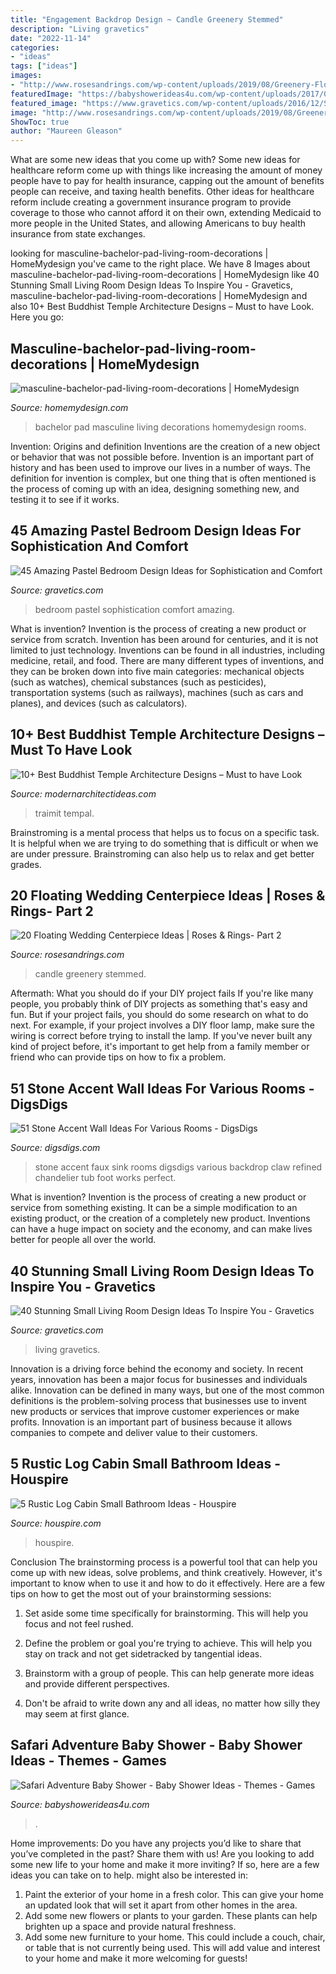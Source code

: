 ```yaml
---
title: "Engagement Backdrop Design ~ Candle Greenery Stemmed"
description: "Living gravetics"
date: "2022-11-14"
categories:
- "ideas"
tags: ["ideas"]
images:
- "http://www.rosesandrings.com/wp-content/uploads/2019/08/Greenery-Floating-Candle-Centerpieces.jpg"
featuredImage: "https://babyshowerideas4u.com/wp-content/uploads/2017/04/Safari-Adventure-Baby-Shower-VIP-Lounge.jpg"
featured_image: "https://www.gravetics.com/wp-content/uploads/2016/12/Southwestern-Living-Room.jpg"
image: "http://www.rosesandrings.com/wp-content/uploads/2019/08/Greenery-Floating-Candle-Centerpieces.jpg"
ShowToc: true
author: "Maureen Gleason"
---
```



What are some new ideas that you come up with?
Some new ideas for healthcare reform come up with things like increasing the amount of money people have to pay for health insurance, capping out the amount of benefits people can receive, and taxing health benefits. Other ideas for healthcare reform include creating a government insurance program to provide coverage to those who cannot afford it on their own, extending Medicaid to more people in the United States, and allowing Americans to buy health insurance from state exchanges.

	

		
looking for masculine-bachelor-pad-living-room-decorations | HomeMydesign you've came to the right place. We have 8 Images about masculine-bachelor-pad-living-room-decorations | HomeMydesign like 40 Stunning Small Living Room Design Ideas To Inspire You - Gravetics, masculine-bachelor-pad-living-room-decorations | HomeMydesign and also 10+ Best Buddhist Temple Architecture Designs – Must to have Look. Here you go:
		
    
## Masculine-bachelor-pad-living-room-decorations | HomeMydesign

<img loading=lazy src="https://homemydesign.com/wp-content/uploads/2015/12/masculine-bachelor-pad-living-room-decorations.jpg" onerror="this.onerror=null;this.src='https://tse3.mm.bing.net/th?id=OIP.72NZDMi3pnhwCGvlAM0N8AHaE7&amp;pid=15.1';" alt="masculine-bachelor-pad-living-room-decorations | HomeMydesign">

_Source: homemydesign.com_

>bachelor pad masculine living decorations homemydesign rooms. 

	

Invention: Origins and definition
Inventions are the creation of a new object or behavior that was not possible before. Invention is an important part of history and has been used to improve our lives in a number of ways. The definition for invention is complex, but one thing that is often mentioned is the process of coming up with an idea, designing something new, and testing it to see if it works.

    
## 45 Amazing Pastel Bedroom Design Ideas For Sophistication And Comfort

<img loading=lazy src="https://www.gravetics.com/wp-content/uploads/2017/09/Pastel-Blue-Bedroom-Design-Ideas-2018.jpg" onerror="this.onerror=null;this.src='https://tse2.mm.bing.net/th?id=OIP.X7ZxzRRiQm9xdyW1wPBbdAHaKd&amp;pid=15.1';" alt="45 Amazing Pastel Bedroom Design Ideas for Sophistication and Comfort">

_Source: gravetics.com_

>bedroom pastel sophistication comfort amazing. 

	

What is invention?
Invention is the process of creating a new product or service from scratch. Invention has been around for centuries, and it is not limited to just technology. Inventions can be found in all industries, including medicine, retail, and food. There are many different types of inventions, and they can be broken down into five main categories: mechanical objects (such as watches), chemical substances (such as pesticides), transportation systems (such as railways), machines (such as cars and planes), and devices (such as calculators).

    
## 10+ Best Buddhist Temple Architecture Designs – Must To Have Look

<img loading=lazy src="https://modernarchitectideas.com/wp-content/uploads/2020/07/tempal-1.jpg" onerror="this.onerror=null;this.src='https://tse3.mm.bing.net/th?id=OIP.Su9Y6890k_ISkH2xRo0PmAHaE7&amp;pid=15.1';" alt="10+ Best Buddhist Temple Architecture Designs – Must to have Look">

_Source: modernarchitectideas.com_

>traimit tempal. 

	

Brainstroming is a mental process that helps us to focus on a specific task. It is helpful when we are trying to do something that is difficult or when we are under pressure. Brainstroming can also help us to relax and get better grades.

    
## 20 Floating Wedding Centerpiece Ideas | Roses &amp; Rings- Part 2

<img loading=lazy src="http://www.rosesandrings.com/wp-content/uploads/2019/08/Greenery-Floating-Candle-Centerpieces.jpg" onerror="this.onerror=null;this.src='https://tse4.mm.bing.net/th?id=OIP.3fSx90YOFAQCALhVENxxVgHaLH&amp;pid=15.1';" alt="20 Floating Wedding Centerpiece Ideas | Roses &amp; Rings- Part 2">

_Source: rosesandrings.com_

>candle greenery stemmed. 

	

Aftermath: What you should do if your DIY project fails
If you're like many people, you probably think of DIY projects as something that's easy and fun. But if your project fails, you should do some research on what to do next. For example, if your project involves a DIY floor lamp, make sure the wiring is correct before trying to install the lamp. If you've never built any kind of project before, it's important to get help from a family member or friend who can provide tips on how to fix a problem.

    
## 51 Stone Accent Wall Ideas For Various Rooms - DigsDigs

<img loading=lazy src="https://www.digsdigs.com/photos/2016/08/05-grey-stone-echoes-with-the-sink-and-adds-luxury.jpg" onerror="this.onerror=null;this.src='https://tse1.mm.bing.net/th?id=OIP.S6d74W3Dl8TRPLdktm0tUQHaLI&amp;pid=15.1';" alt="51 Stone Accent Wall Ideas For Various Rooms - DigsDigs">

_Source: digsdigs.com_

>stone accent faux sink rooms digsdigs various backdrop claw refined chandelier tub foot works perfect. 

	

What is invention?
Invention is the process of creating a new product or service from something existing. It can be a simple modification to an existing product, or the creation of a completely new product. Inventions can have a huge impact on society and the economy, and can make lives better for people all over the world.

    
## 40 Stunning Small Living Room Design Ideas To Inspire You - Gravetics

<img loading=lazy src="https://www.gravetics.com/wp-content/uploads/2016/12/Southwestern-Living-Room.jpg" onerror="this.onerror=null;this.src='https://tse2.mm.bing.net/th?id=OIP.PUusrhfbbOGSR5ozORY1lgHaK4&amp;pid=15.1';" alt="40 Stunning Small Living Room Design Ideas To Inspire You - Gravetics">

_Source: gravetics.com_

>living gravetics. 

	

Innovation is a driving force behind the economy and society. In recent years, innovation has been a major focus for businesses and individuals alike. Innovation can be defined in many ways, but one of the most common definitions is the problem-solving process that businesses use to invent new products or services that improve customer experiences or make profits. Innovation is an important part of business because it allows companies to compete and deliver value to their customers.

    
## 5 Rustic Log Cabin Small Bathroom Ideas - Houspire

<img loading=lazy src="https://houspire.com/wp-content/uploads/2021/06/log-cabin-small-bathroom-ideas-1.jfif" onerror="this.onerror=null;this.src='https://tse2.mm.bing.net/th?id=OIP.6_lh9ez7RH-01BKeJTE65gHaK4&amp;pid=15.1';" alt="5 Rustic Log Cabin Small Bathroom Ideas - Houspire">

_Source: houspire.com_

>houspire. 

	

Conclusion
The brainstorming process is a powerful tool that can help you come up with new ideas, solve problems, and think creatively. However, it's important to know when to use it and how to do it effectively. Here are a few tips on how to get the most out of your brainstorming sessions:
1. Set aside some time specifically for brainstorming. This will help you focus and not feel rushed.

2. Define the problem or goal you're trying to achieve. This will help you stay on track and not get sidetracked by tangential ideas.

3. Brainstorm with a group of people. This can help generate more ideas and provide different perspectives.

4. Don't be afraid to write down any and all ideas, no matter how silly they may seem at first glance.

    
## Safari Adventure Baby Shower - Baby Shower Ideas - Themes - Games

<img loading=lazy src="https://babyshowerideas4u.com/wp-content/uploads/2017/04/Safari-Adventure-Baby-Shower-VIP-Lounge.jpg" onerror="this.onerror=null;this.src='https://tse1.mm.bing.net/th?id=OIP.xGJ11jM0_M0xfmFu3ryXdgHaJQ&amp;pid=15.1';" alt="Safari Adventure Baby Shower - Baby Shower Ideas - Themes - Games">

_Source: babyshowerideas4u.com_

>. 

	

Home improvements: Do you have any projects you’d like to share that you’ve completed in the past? Share them with us!
Are you looking to add some new life to your home and make it more inviting? If so, here are a few ideas you can take on to help. might also be interested in: 
1. Paint the exterior of your home in a fresh color. This can give your home an updated look that will set it apart from other homes in the area. 
2. Add some new flowers or plants to your garden. These plants can help brighten up a space and provide natural freshness. 
3. Add some new furniture to your home. This could include a couch, chair, or table that is not currently being used. This will add value and interest to your home and make it more welcoming for guests!

